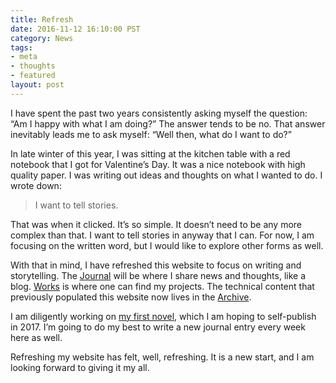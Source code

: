 ```yaml
---
title: Refresh
date: 2016-11-12 16:10:00 PST
category: News
tags:
- meta
- thoughts
- featured
layout: post
---
```


I have spent the past two years consistently asking myself the question: “Am I happy with what I am doing?” The answer tends to be no. That answer inevitably leads me to ask myself: “Well then, what do I want to do?”

In late winter of this year, I was sitting at the kitchen table with a red notebook that I got for Valentine’s Day. It was a nice notebook with high quality paper. I was writing out ideas and thoughts on what I wanted to do. I wrote down:  
  
> I want to tell stories.

That was when it clicked. It’s so simple. It doesn’t need to be any more complex than that. I want to tell stories in anyway that I can. For now, I am focusing on the written word, but I would like to explore other forms as well.

With that in mind, I have refreshed this website to focus on writing and storytelling. The [Journal](/journal/) will be where I share news and thoughts, like a blog. [Works](/works/) is where one can find my projects. The technical content that previously populated this website now lives in the [Archive](/archive/).

I am diligently working on [my first novel](/aperture), which I am hoping to self-publish in 2017. I’m going to do my best to write a new journal entry every week here as well.

Refreshing my website has felt, well, refreshing. It is a new start, and I am looking forward to giving it my all.